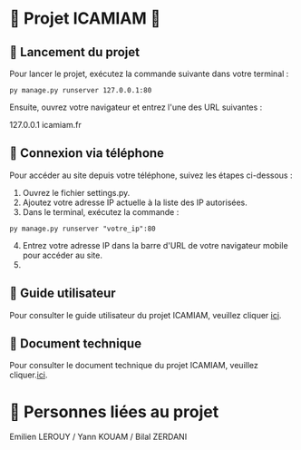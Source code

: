 # 🎉 Projet ICAMIAM 🎉

## 🚀 Lancement du projet

Pour lancer le projet, exécutez la commande suivante dans votre terminal :

```
py manage.py runserver 127.0.0.1:80
```
Ensuite, ouvrez votre navigateur et entrez l'une des URL suivantes :

127.0.0.1
icamiam.fr
## 📱 Connexion via téléphone
Pour accéder au site depuis votre téléphone, suivez les étapes ci-dessous :

1. Ouvrez le fichier settings.py.
2. Ajoutez votre adresse IP actuelle à la liste des IP autorisées.
3. Dans le terminal, exécutez la commande :
```
py manage.py runserver "votre_ip":80
```
4. Entrez votre adresse IP dans la barre d'URL de votre navigateur mobile pour accéder au site.
5. 
## 📖 Guide utilisateur

Pour consulter le guide utilisateur du projet ICAMIAM, veuillez cliquer [ici](Guide-utilisateur.md).

## 📄 Document technique

Pour consulter le document technique du projet ICAMIAM, veuillez cliquer.[ici](Document-technique.md).

# 👥 Personnes liées au projet 

Emilien LEROUY / Yann KOUAM / Bilal ZERDANI


